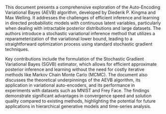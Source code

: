 This document presents a comprehensive exploration of the Auto-Encoding Variational Bayes (AEVB) algorithm, developed by Diederik P. Kingma and Max Welling. It addresses the challenges of efficient inference and learning in directed probabilistic models with continuous latent variables, particularly when dealing with intractable posterior distributions and large datasets. The authors introduce a stochastic variational inference method that utilizes a reparameterization of the variational lower bound, leading to a straightforward optimization process using standard stochastic gradient techniques.

Key contributions include the formulation of the Stochastic Gradient Variational Bayes (SGVB) estimator, which allows for efficient approximate posterior inference and learning without the need for costly iterative methods like Markov Chain Monte Carlo (MCMC). The document also discusses the theoretical underpinnings of the AEVB algorithm, its application in variational auto-encoders, and its performance in experiments with datasets such as MNIST and Frey Face. The findings demonstrate significant advantages in convergence speed and solution quality compared to existing methods, highlighting the potential for future applications in hierarchical generative models and time-series analysis.